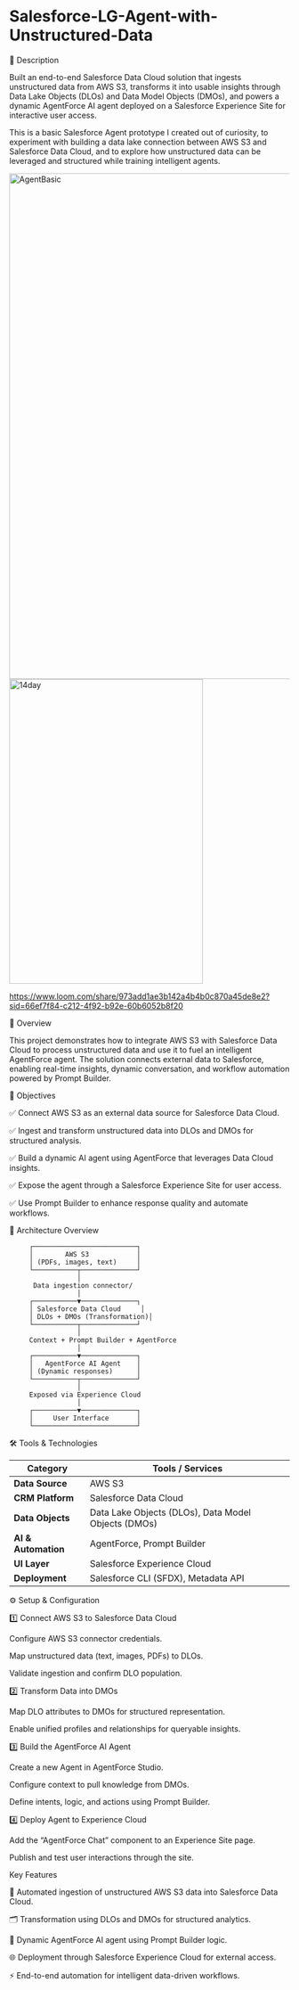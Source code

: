 # Salesforce-LG-Agent-with-Unstructured-Data

📝 Description

Built an end-to-end Salesforce Data Cloud solution that ingests unstructured data from AWS S3, transforms it into usable insights through Data Lake Objects (DLOs) and Data Model Objects (DMOs), and powers a dynamic AgentForce AI agent deployed on a Salesforce Experience Site for interactive user access.

This is a basic Salesforce Agent prototype I created out of curiosity, to experiment with building a data lake connection between AWS S3 and Salesforce Data Cloud, and to explore how unstructured data can be leveraged and structured while training intelligent agents.


<img width="1908" height="908" alt="AgentBasic" src="https://github.com/user-attachments/assets/7a0a5329-ae73-4ca3-8c14-93fdad6b3ccf" />

<img width="348" height="547" alt="14day" src="https://github.com/user-attachments/assets/77288589-03ae-4854-afbe-6913016f228d" />


https://www.loom.com/share/973add1ae3b142a4b4b0c870a45de8e2?sid=66ef7f84-c212-4f92-b92e-60b6052b8f20



🚀 Overview

This project demonstrates how to integrate AWS S3 with Salesforce Data Cloud to process unstructured data and use it to fuel an intelligent AgentForce agent.
The solution connects external data to Salesforce, enabling real-time insights, dynamic conversation, and workflow automation powered by Prompt Builder.

🎯 Objectives

✅ Connect AWS S3 as an external data source for Salesforce Data Cloud.

✅ Ingest and transform unstructured data into DLOs and DMOs for structured analysis.

✅ Build a dynamic AI agent using AgentForce that leverages Data Cloud insights.

✅ Expose the agent through a Salesforce Experience Site for user access.

✅ Use Prompt Builder to enhance response quality and automate workflows.


🧩 Architecture Overview


         ┌──────────────────────────┐
         │        AWS S3            │
         │ (PDFs, images, text)     │
         └───────────┬──────────────┘
                     │
          Data ingestion connector/
                     │
         ┌───────────▼──────────────┐
         │ Salesforce Data Cloud     │
         │ DLOs + DMOs (Transformation)│
         └───────────┬──────────────┘
                     │
         Context + Prompt Builder + AgentForce
                     │
         ┌───────────▼──────────────┐
         │   AgentForce AI Agent    │
         │ (Dynamic responses)      │
         └───────────┬──────────────┘
                     │
         Exposed via Experience Cloud
                     │
         ┌───────────▼──────────────┐
         │     User Interface       │
         └──────────────────────────┘


 🛠️ Tools & Technologies
 
 
| Category            | Tools / Services                                    |
| ------------------- | --------------------------------------------------- |
| **Data Source**     | AWS S3                                              |
| **CRM Platform**    | Salesforce Data Cloud                               |
| **Data Objects**    | Data Lake Objects (DLOs), Data Model Objects (DMOs) |
| **AI & Automation** | AgentForce, Prompt Builder                          |
| **UI Layer**        | Salesforce Experience Cloud                         |
| **Deployment**      | Salesforce CLI (SFDX), Metadata API                 |


⚙️ Setup & Configuration

1️⃣ Connect AWS S3 to Salesforce Data Cloud

Configure AWS S3 connector credentials.

Map unstructured data (text, images, PDFs) to DLOs.

Validate ingestion and confirm DLO population.

2️⃣ Transform Data into DMOs

Map DLO attributes to DMOs for structured representation.

Enable unified profiles and relationships for queryable insights.

3️⃣ Build the AgentForce AI Agent

Create a new Agent in AgentForce Studio.

Configure context to pull knowledge from DMOs.

Define intents, logic, and actions using Prompt Builder.

4️⃣ Deploy Agent to Experience Cloud

Add the “AgentForce Chat” component to an Experience Site page.

Publish and test user interactions through the site.



Key Features

🔄 Automated ingestion of unstructured AWS S3 data into Salesforce Data Cloud.

🗂 Transformation using DLOs and DMOs for structured analytics.

🤖 Dynamic AgentForce AI agent using Prompt Builder logic.

🌐 Deployment through Salesforce Experience Cloud for external access.

⚡ End-to-end automation for intelligent data-driven workflows.





